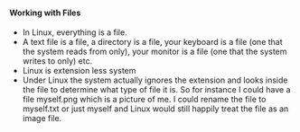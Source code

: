 #### Working with Files
- In Linux, everything is a file. 
- A text file is a file, a directory is a file, your keyboard is a file (one that the system reads from only), your monitor is a file (one that the system writes to only) etc. 
- Linux is extension less system
- Under Linux the system actually ignores the extension and looks inside the file to determine what type of file it is. So for instance I could have a file myself.png which is a picture of me. I could rename the file to myself.txt or just myself and Linux would still happily treat the file as an image file.
 
